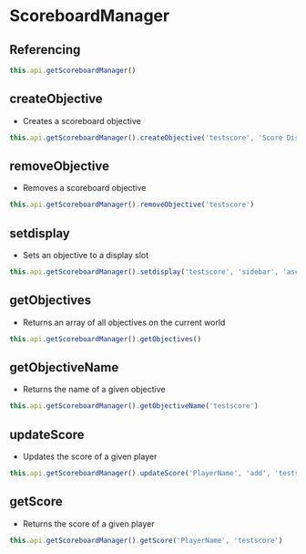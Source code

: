# ScoreboardManager

## Referencing
```ts
this.api.getScoreboardManager()
```

## createObjective
- Creates a scoreboard objective
```ts
this.api.getScoreboardManager().createObjective('testscore', 'Score Display')
```

## removeObjective
- Removes a scoreboard objective
```ts
this.api.getScoreboardManager().removeObjective('testscore')
```

## setdisplay
- Sets an objective to a display slot
```ts
this.api.getScoreboardManager().setdisplay('testscore', 'sidebar', 'ascending')
```

## getObjectives
- Returns an array of all objectives on the current world
```ts
this.api.getScoreboardManager().getObjectives()
```

## getObjectiveName
- Returns the name of a given objective
```ts
this.api.getScoreboardManager().getObjectiveName('testscore')
```

## updateScore
- Updates the score of a given player
```ts
this.api.getScoreboardManager().updateScore('PlayerName', 'add', 'testscore', 10)
```

## getScore
- Returns the score of a given player
```ts
this.api.getScoreboardManager().getScore('PlayerName', 'testscore')
```